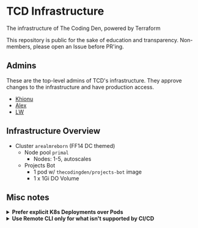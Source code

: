 # TCD Infrastructure
The infrastructure of The Coding Den, powered by Terraform

This repository is public for the sake of education and transparency. Non-members, please open an Issue before PR'ing.

## Admins
These are the top-level admins of TCD's infrastructure. They approve changes to the infrastructure and have production access.
- [Khionu](https://github.com/khionu)
- [Alex](https://github.com/obliv1on)
- [LW](https://github.com/linuswillner)

## Infrastructure Overview
- Cluster `arealmreborn` (FF14 DC themed)
  - Node pool `primal`
    - Nodes: 1-5, autoscales
  - Projects Bot
    - 1 pod w/ `thecodingden/projects-bot` image
    - 1 x 1Gi DO Volume

## Misc notes
<details><summary><b>Prefer explicit K8s Deployments over Pods</b></summary>
  With explicit Deployments, we can adjust the Deployment without redeploying everything, as opposed to the autogenerated Deployments when you create a Pod</details>

<details><summary><b>Use Remote CLI only for what isn't supported by CI/CD</b></summary>
  Remote CLI circumvents the review process of CI/CD. Therefore, it should only be used when the CI/CD is either insufficient or otherwise is unable to perform a needed task. Usage of remote CLI should be noted in internal channels.</details>
